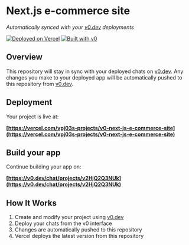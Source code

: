 # Next.js e-commerce site

*Automatically synced with your [v0.dev](https://v0.dev) deployments*

[![Deployed on Vercel](https://img.shields.io/badge/Deployed%20on-Vercel-black?style=for-the-badge&logo=vercel)](https://vercel.com/vpj03s-projects/v0-next-js-e-commerce-site)
[![Built with v0](https://img.shields.io/badge/Built%20with-v0.dev-black?style=for-the-badge)](https://v0.dev/chat/projects/v2HjQ2Q3NUk)

## Overview

This repository will stay in sync with your deployed chats on [v0.dev](https://v0.dev).
Any changes you make to your deployed app will be automatically pushed to this repository from [v0.dev](https://v0.dev).

## Deployment

Your project is live at:

**[https://vercel.com/vpj03s-projects/v0-next-js-e-commerce-site](https://vercel.com/vpj03s-projects/v0-next-js-e-commerce-site)**

## Build your app

Continue building your app on:

**[https://v0.dev/chat/projects/v2HjQ2Q3NUk](https://v0.dev/chat/projects/v2HjQ2Q3NUk)**

## How It Works

1. Create and modify your project using [v0.dev](https://v0.dev)
2. Deploy your chats from the v0 interface
3. Changes are automatically pushed to this repository
4. Vercel deploys the latest version from this repository